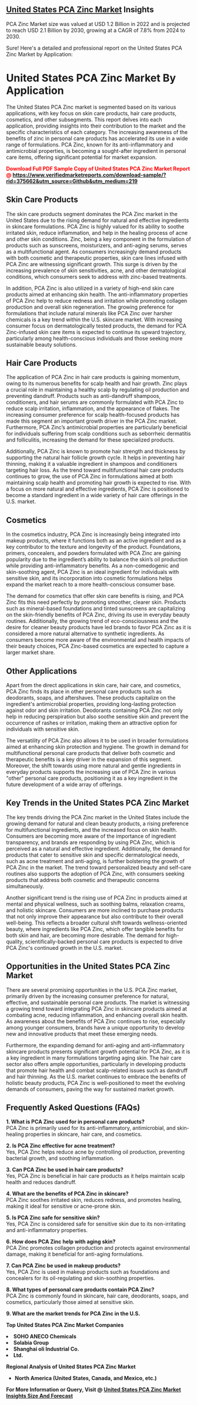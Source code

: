 
<h2><a href="https://www.verifiedmarketreports.com/download-sample/?rid=375662&amp;utm_source=Github&amp;utm_medium=219" target="_blank">United States PCA Zinc Market</a> Insights</h2><p>PCA Zinc Market size was valued at USD 1.2 Billion in 2022 and is projected to reach USD 2.1 Billion by 2030, growing at a CAGR of 7.8% from 2024 to 2030.</p><p>Sure! Here's a detailed and professional report on the United States PCA Zinc Market by Application:  <h1>United States PCA Zinc Market By Application</h1> <p>The United States PCA Zinc market is segmented based on its various applications, with key focus on skin care products, hair care products, cosmetics, and other subsegments. This report delves into each application, providing insights into their contribution to the market and the specific characteristics of each category. The increasing awareness of the benefits of zinc in personal care products has accelerated its use in a wide range of formulations. PCA Zinc, known for its anti-inflammatory and antimicrobial properties, is becoming a sought-after ingredient in personal care items, offering significant potential for market expansion.</p> <p><strong><p><span class=""><span style="color: #ff0000;"><strong>Download Full PDF Sample Copy of United States PCA Zinc Market Report</strong> @ </span><a href="https://www.verifiedmarketreports.com/download-sample/?rid=375662&amp;utm_source=Github&amp;utm_medium=219" target="_blank">https://www.verifiedmarketreports.com/download-sample/?rid=375662&amp;utm_source=Github&amp;utm_medium=219</a></span></p></strong></p> <h2>Skin Care Products</h2> <p>The skin care products segment dominates the PCA Zinc market in the United States due to the rising demand for natural and effective ingredients in skincare formulations. PCA Zinc is highly valued for its ability to soothe irritated skin, reduce inflammation, and help in the healing process of acne and other skin conditions. Zinc, being a key component in the formulation of products such as sunscreens, moisturizers, and anti-aging serums, serves as a multifunctional agent. As consumers increasingly demand products with both cosmetic and therapeutic properties, skin care lines infused with PCA Zinc are witnessing significant growth. This surge is driven by the increasing prevalence of skin sensitivities, acne, and other dermatological conditions, which consumers seek to address with zinc-based treatments.</p> <p>In addition, PCA Zinc is also utilized in a variety of high-end skin care products aimed at enhancing skin health. The anti-inflammatory properties of PCA Zinc help to reduce redness and irritation while promoting collagen production and overall skin regeneration. The growing preference for formulations that include natural minerals like PCA Zinc over harsher chemicals is a key trend within the U.S. skincare market. With increasing consumer focus on dermatologically tested products, the demand for PCA Zinc-infused skin care items is expected to continue its upward trajectory, particularly among health-conscious individuals and those seeking more sustainable beauty solutions.</p> <h2>Hair Care Products</h2> <p>The application of PCA Zinc in hair care products is gaining momentum, owing to its numerous benefits for scalp health and hair growth. Zinc plays a crucial role in maintaining a healthy scalp by regulating oil production and preventing dandruff. Products such as anti-dandruff shampoos, conditioners, and hair serums are commonly formulated with PCA Zinc to reduce scalp irritation, inflammation, and the appearance of flakes. The increasing consumer preference for scalp health-focused products has made this segment an important growth driver in the PCA Zinc market. Furthermore, PCA Zinc’s antimicrobial properties are particularly beneficial for individuals suffering from scalp conditions such as seborrheic dermatitis and folliculitis, increasing the demand for these specialized products.</p> <p>Additionally, PCA Zinc is known to promote hair strength and thickness by supporting the natural hair follicle growth cycle. It helps in preventing hair thinning, making it a valuable ingredient in shampoos and conditioners targeting hair loss. As the trend toward multifunctional hair care products continues to grow, the use of PCA Zinc in formulations aimed at both maintaining scalp health and promoting hair growth is expected to rise. With a focus on more natural and effective ingredients, PCA Zinc is positioned to become a standard ingredient in a wide variety of hair care offerings in the U.S. market.</p> <h2>Cosmetics</h2> <p>In the cosmetics industry, PCA Zinc is increasingly being integrated into makeup products, where it functions both as an active ingredient and as a key contributor to the texture and longevity of the product. Foundations, primers, concealers, and powders formulated with PCA Zinc are gaining popularity due to the ingredient’s ability to balance the skin’s oil production while providing anti-inflammatory benefits. As a non-comedogenic and skin-soothing agent, PCA Zinc is an ideal ingredient for individuals with sensitive skin, and its incorporation into cosmetic formulations helps expand the market reach to a more health-conscious consumer base.</p> <p>The demand for cosmetics that offer skin care benefits is rising, and PCA Zinc fits this need perfectly by promoting smoother, clearer skin. Products such as mineral-based foundations and tinted sunscreens are capitalizing on the skin-friendly benefits of PCA Zinc, driving its use in everyday beauty routines. Additionally, the growing trend of eco-consciousness and the desire for cleaner beauty products have led brands to favor PCA Zinc as it is considered a more natural alternative to synthetic ingredients. As consumers become more aware of the environmental and health impacts of their beauty choices, PCA Zinc-based cosmetics are expected to capture a larger market share.</p> <h2>Other Applications</h2> <p>Apart from the direct applications in skin care, hair care, and cosmetics, PCA Zinc finds its place in other personal care products such as deodorants, soaps, and aftershaves. These products capitalize on the ingredient's antimicrobial properties, providing long-lasting protection against odor and skin irritation. Deodorants containing PCA Zinc not only help in reducing perspiration but also soothe sensitive skin and prevent the occurrence of rashes or irritation, making them an attractive option for individuals with sensitive skin.</p> <p>The versatility of PCA Zinc also allows it to be used in broader formulations aimed at enhancing skin protection and hygiene. The growth in demand for multifunctional personal care products that deliver both cosmetic and therapeutic benefits is a key driver in the expansion of this segment. Moreover, the shift towards using more natural and gentle ingredients in everyday products supports the increasing use of PCA Zinc in various "other" personal care products, positioning it as a key ingredient in the future development of a wide array of offerings.</p> <h2>Key Trends in the United States PCA Zinc Market</h2> <p>The key trends driving the PCA Zinc market in the United States include the growing demand for natural and clean beauty products, a rising preference for multifunctional ingredients, and the increased focus on skin health. Consumers are becoming more aware of the importance of ingredient transparency, and brands are responding by using PCA Zinc, which is perceived as a natural and effective ingredient. Additionally, the demand for products that cater to sensitive skin and specific dermatological needs, such as acne treatment and anti-aging, is further bolstering the growth of PCA Zinc in the market. The trend toward personalized beauty and self-care routines also supports the adoption of PCA Zinc, with consumers seeking products that address both cosmetic and therapeutic concerns simultaneously.</p> <p>Another significant trend is the rising use of PCA Zinc in products aimed at mental and physical wellness, such as soothing balms, relaxation creams, and holistic skincare. Consumers are more inclined to purchase products that not only improve their appearance but also contribute to their overall well-being. This reflects a broader cultural shift towards wellness-oriented beauty, where ingredients like PCA Zinc, which offer tangible benefits for both skin and hair, are becoming more desirable. The demand for high-quality, scientifically-backed personal care products is expected to drive PCA Zinc's continued growth in the U.S. market.</p> <h2>Opportunities in the United States PCA Zinc Market</h2> <p>There are several promising opportunities in the U.S. PCA Zinc market, primarily driven by the increasing consumer preference for natural, effective, and sustainable personal care products. The market is witnessing a growing trend toward integrating PCA Zinc in skincare products aimed at combating acne, reducing inflammation, and enhancing overall skin health. As awareness about the benefits of PCA Zinc continues to rise, especially among younger consumers, brands have a unique opportunity to develop new and innovative products that meet these emerging needs.</p> <p>Furthermore, the expanding demand for anti-aging and anti-inflammatory skincare products presents significant growth potential for PCA Zinc, as it is a key ingredient in many formulations targeting aging skin. The hair care sector also offers ample opportunities, particularly in developing products that promote hair health and combat scalp-related issues such as dandruff and hair thinning. As the U.S. market continues to embrace the benefits of holistic beauty products, PCA Zinc is well-positioned to meet the evolving demands of consumers, paving the way for sustained market growth.</p> <h2>Frequently Asked Questions (FAQs)</h2> <p><strong>1. What is PCA Zinc used for in personal care products?</strong><br> PCA Zinc is primarily used for its anti-inflammatory, antimicrobial, and skin-healing properties in skincare, hair care, and cosmetics.</p> <p><strong>2. Is PCA Zinc effective for acne treatment?</strong><br> Yes, PCA Zinc helps reduce acne by controlling oil production, preventing bacterial growth, and soothing inflammation.</p> <p><strong>3. Can PCA Zinc be used in hair care products?</strong><br> Yes, PCA Zinc is beneficial in hair care products as it helps maintain scalp health and reduces dandruff.</p> <p><strong>4. What are the benefits of PCA Zinc in skincare?</strong><br> PCA Zinc soothes irritated skin, reduces redness, and promotes healing, making it ideal for sensitive or acne-prone skin.</p> <p><strong>5. Is PCA Zinc safe for sensitive skin?</strong><br> Yes, PCA Zinc is considered safe for sensitive skin due to its non-irritating and anti-inflammatory properties.</p> <p><strong>6. How does PCA Zinc help with aging skin?</strong><br> PCA Zinc promotes collagen production and protects against environmental damage, making it beneficial for anti-aging formulations.</p> <p><strong>7. Can PCA Zinc be used in makeup products?</strong><br> Yes, PCA Zinc is used in makeup products such as foundations and concealers for its oil-regulating and skin-soothing properties.</p> <p><strong>8. What types of personal care products contain PCA Zinc?</strong><br> PCA Zinc is commonly found in skincare, hair care, deodorants, soaps, and cosmetics, particularly those aimed at sensitive skin.</p> <p><strong>9. What are the market trends for PCA Zinc in the U.S.</p><p><strong>Top United States PCA Zinc Market Companies</strong></p><div data-test-id=""><p><li>SOHO ANECO Chemicals</li><li> Solabia Group</li><li> Shanghai oli Industrial Co.</li><li> Ltd.</li></p><div><strong>Regional Analysis of&nbsp;United States PCA Zinc Market</strong></div><ul><li dir="ltr"><p dir="ltr">North America&nbsp;(United States, Canada, and Mexico, etc.)</p></li></ul><p><strong>For More Information or Query, Visit @&nbsp;</strong><strong><a href="https://www.verifiedmarketreports.com/product/pca-zinc-market/?utm_source=Github&amp;utm_medium=219" target="_blank">United States PCA Zinc Market Insights Size And Forecast</a></strong></p></div>
